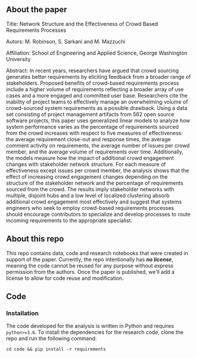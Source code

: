 ## About the paper

Title: Network Structure and the Effectiveness of Crowd Based Requirements Processes

Autors: M. Robinson, S. Sarkani and M. Mazzuchi

Affiliation: School of Engineering and Applied Science, George Washington University

Abstract: In recent years, researchers have argued that crowd sourcing generates better requirements by eliciting feedback from a broader range of stakeholders. Proposed benefits of crowd-based requirements process include a higher volume of requirements reflecting a broader array of use cases and a more engaged and committed user base. Researchers cite the inability of project teams to effectively manage an overwhelming volume of crowd-sourced system requirements as a possible drawback. Using a data set consisting of project management artifacts from 562 open source software projects, this paper uses generalized linear models to analyze how system performance varies as the percentage of requirements sourced from the crowd increases with respect to five measures of effectiveness: the average requirement close-out and response times, the average comment activity on requirements, the average number of issues per crowd member, and the average volume of requirements over time. Additionally, the models measure how the impact of additional crowd engagement changes with stakeholder network structure. For each measure of effectiveness except issues per crowd member, the analysis shows that the effect of increasing crowd engagement changes depending on the structure of the stakeholder network and the percentage of requirements sourced from the crowd. The results imply stakeholder networks with multiple, disjoint hubs and a low level of localized clustering absorb additional crowd engagement most effectively and suggest that systems engineers who seek to employ crowd-based requirements processes should encourage contributors to specialize and develop processes to route incoming requirements to the appropriate specialist.

## About this repo

This repo contains data, code and research notebooks that were created in support of the paper. Currently, the repo intentionally has ***no license***, meaning the code cannot be reused for any purpose without express permission from the authors. Once the paper is published, we'll add a license to allow for code reuse and modification.

## Code

### Installation

The code developed for the analysis is written in Python and requires `python>=3.6`. To install the dependencies for the research code, clone the repo and run the following command:

```
cd code && pip install -r requirements
```


